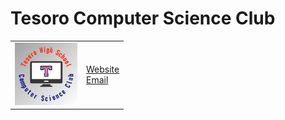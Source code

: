 <h1>Tesoro Computer Science Club</h1>
<table>
    <td><img src="https://github.com/tesoro-cs/.github/blob/d6628dd0fdcad5da8d7a521577c4c8cfe64cf56f/profile/logo.png?raw=true" width="100px"/></td>
    <td>
        <a href="https://cs.thsclub.org">Website</a>
        <br>
        <a href="mailto:cs@thsclub.org">Email</a>
    </td>
</table>

